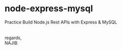 # node-express-mysql

Practice Build Node.js Rest APIs with Express & MySQL
<br><br><br>
regards,<br>
NAJIB
